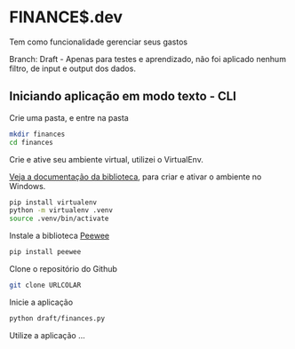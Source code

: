 # FINANCE$.dev

Tem como funcionalidade gerenciar seus gastos

Branch: Draft - Apenas para testes e aprendizado, não foi aplicado nenhum filtro, de input e output dos dados.

## Iniciando aplicação em modo texto - CLI

Crie uma pasta, e entre na pasta

```bash
mkdir finances
cd finances
```

Crie e ative seu ambiente virtual, utilizei o VirtualEnv.

[Veja a documentação da biblioteca](https://virtualenv.pypa.io/en/latest/), para criar e ativar o ambiente no Windows.

```bash
pip install virtualenv
python -m virtualenv .venv
source .venv/bin/activate
```

Instale a biblioteca [Peewee](http://docs.peewee-orm.com/en/latest/)

```bash
pip install peewee
```

Clone o repositório do Github

```bash
git clone URLCOLAR
```

Inicie a aplicação

```bash
python draft/finances.py
```

Utilize a aplicação ... 

